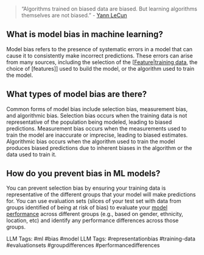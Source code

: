 
> “Algorithms trained on biased data are biased. But learning algorithms themselves are not biased.” - [Yann LeCun](https://twitter.com/ylecun/status/1203211859366576128?lang=en)

**What is model bias in machine learning?**
-------------------------------------------

Model bias refers to the presence of systematic errors in a model that can cause it to consistently make incorrect predictions. These errors can arise from many sources, including the selection of the [[Feature|training data](https://www.hopsworks.ai/dictionary/training-data), the choice of [features]] used to build the model, or the algorithm used to train the model.

**What types of model bias are there?**
---------------------------------------

Common forms of model bias include selection bias, measurement bias, and algorithmic bias. Selection bias occurs when the training data is not representative of the population being modeled, leading to biased predictions. Measurement bias occurs when the measurements used to train the model are inaccurate or imprecise, leading to biased estimates. Algorithmic bias occurs when the algorithm used to train the model produces biased predictions due to inherent biases in the algorithm or the data used to train it.

**How do you prevent bias in ML models?**
-----------------------------------------

You can prevent selection bias by ensuring your training data is representative of the different groups that your model will make predictions for. You can use evaluation sets (slices of your test set with data from groups identified of being at risk of bias) to evaluate your [model performance](http://www.hopsworks.ai/dictionary/model-performance) across different groups (e.g., based on gender, ethnicity, location, etc) and identify any performance differences across those groups. 


LLM Tags:  #ml #bias #model 
LLM Tags:  #representationbias #training-data #evaluationsets #groupdifferences #performancedifferences